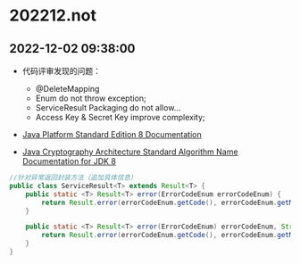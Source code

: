 # 202212.not

## 2022-12-02 09:38:00

- 代码评审发现的问题：
    - @DeleteMapping
    - Enum do not throw exception;
    - ServiceResult Packaging do not allow...
    - Access Key & Secret Key improve complexity;

- [Java Platform Standard Edition 8 Documentation](https://docs.oracle.com/javase/8/docs/index.html)
- [Java Cryptography Architecture
Standard Algorithm Name Documentation for JDK 8](https://docs.oracle.com/javase/8/docs/technotes/guides/security/StandardNames.html)


```Java
//针对异常返回封装方法（追加具体信息）
public class ServiceResult<T> extends Result<T> {
    public static <T> Result<T> error(ErrorCodeEnum errorCodeEnum) {
        return Result.error(errorCodeEnum.getCode(), errorCodeEnum.getMsg());
    }

    public static <T> Result<T> error(ErrorCodeEnum) errorCodeEnum, String appendMsg) {
        return Result.error(errorCodeEnum.getCode(), errorCodeEnum.getMsg() + appendMsg);
    }
}
```
